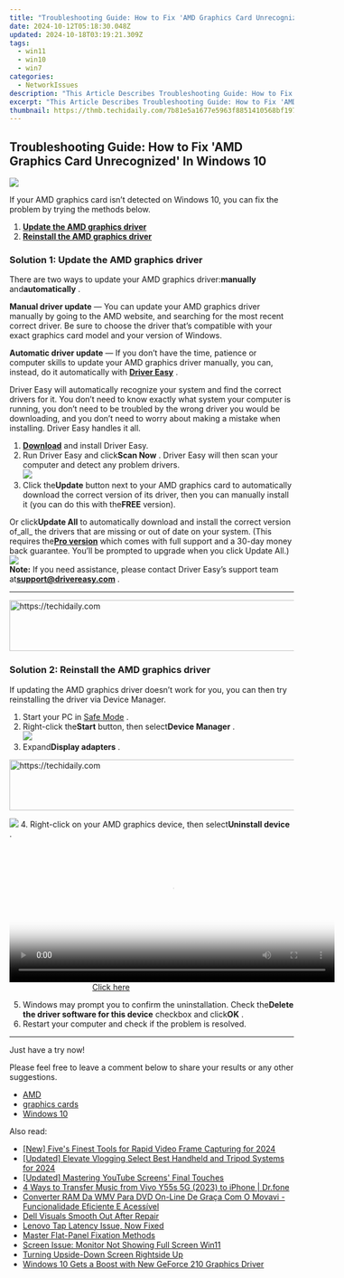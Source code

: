 ```yaml
---
title: "Troubleshooting Guide: How to Fix 'AMD Graphics Card Unrecognized' In Windows 10"
date: 2024-10-12T05:18:30.048Z
updated: 2024-10-18T03:19:21.309Z
tags:
  - win11
  - win10
  - win7
categories:
  - NetworkIssues
description: "This Article Describes Troubleshooting Guide: How to Fix 'AMD Graphics Card Unrecognized' In Windows 10"
excerpt: "This Article Describes Troubleshooting Guide: How to Fix 'AMD Graphics Card Unrecognized' In Windows 10"
thumbnail: https://thmb.techidaily.com/7b81e5a1677e5963f8851410568bf197590afb5724fdd9ea66669ac914b2f944.jpg
---
```


## Troubleshooting Guide: How to Fix 'AMD Graphics Card Unrecognized' In Windows 10

![](https://images.drivereasy.com/wp-content/uploads/2018/10/img_5bd02f740ef05.png) 

 If your AMD graphics card isn’t detected on Windows 10, you can fix the problem by trying the methods below.

1. [**Update the AMD graphics driver**](https://tools.techidaily.com/drivereasy/download/)
2. [**Reinstall the AMD graphics driver**](https://tools.techidaily.com/drivereasy/download/)

###  Solution 1: Update the AMD graphics driver

 There are two ways to update your AMD graphics driver:**manually** and**automatically** .

**Manual driver update** — You can update your AMD graphics driver manually by going to the AMD website, and searching for the most recent correct driver. Be sure to choose the driver that’s compatible with your exact graphics card model and your version of Windows.

**Automatic driver update** — If you don’t have the time, patience or computer skills to update your AMD graphics driver manually, you can, instead, do it automatically with **[Driver Easy](https://tools.techidaily.com/drivereasy/download/)**  .

 Driver Easy will automatically recognize your system and find the correct drivers for it. You don’t need to know exactly what system your computer is running, you don’t need to be troubled by the wrong driver you would be downloading, and you don’t need to worry about making a mistake when installing. Driver Easy handles it all.

1. **[Download](https://tools.techidaily.com/drivereasy/download/)**  and install Driver Easy.
2. Run Driver Easy and click**Scan Now** . Driver Easy will then scan your computer and detect any problem drivers.  
![](https://images.drivereasy.com/wp-content/uploads/2018/10/img_5bd041846a45f.jpg)
3. Click the**Update** button next to your AMD graphics card to automatically download the correct version of its driver, then you can manually install it (you can do this with the**FREE** version).  
    
 Or click**Update All** to automatically download and install the correct version of_all_ the drivers that are missing or out of date on your system. (This requires the[**Pro version**](https://tools.techidaily.com/drivereasy/download/) which comes with full support and a 30-day money back guarantee. You’ll be prompted to upgrade when you click Update All.)  
![](https://images.drivereasy.com/wp-content/uploads/2018/10/img_5bd041e7c6c5d.jpg)  
**Note:** If you need assistance, please contact Driver Easy’s support team at**support@drivereasy.com** .

---

<!-- affiliate ads begin -->
<a href="https://unicoeye.pxf.io/c/5597632/2134229/18498" target="_top" id="2134229">
  <img src="//a.impactradius-go.com/display-ad/18498-2134229" border="0" alt="https://techidaily.com" width="728" height="90"/>
</a>
<img height="0" width="0" src="https://unicoeye.pxf.io/i/5597632/2134229/18498" style="position:absolute;visibility:hidden;" border="0" />
<!-- affiliate ads end -->

###  Solution 2: Reinstall the AMD graphics driver

 If updating the AMD graphics driver doesn’t work for you, you can then try reinstalling the driver via Device Manager.

1. Start your PC in [Safe Mode](https://tools.techidaily.com/drivereasy/download/) .
2. Right-click the**Start** button, then select**Device Manager** .  
![](https://images.drivereasy.com/wp-content/uploads/2018/10/img_5bd0466830d79.jpg)
3. Expand**Display adapters** .  

<!-- affiliate ads begin -->
<a href="https://aligracehair.sjv.io/c/5597632/1934142/19272" target="_top" id="1934142">
  <img src="//a.impactradius-go.com/display-ad/19272-1934142" border="0" alt="https://techidaily.com" width="728" height="90"/>
</a>
<img height="0" width="0" src="https://aligracehair.sjv.io/i/5597632/1934142/19272" style="position:absolute;visibility:hidden;" border="0" />
<!-- affiliate ads end -->

![](https://images.drivereasy.com/wp-content/uploads/2018/10/img_5bd0472246a2b.jpg)
4. Right-click on your AMD graphics device, then select**Uninstall device** .

<!-- affiliate ads begin -->
<span id="1983446">
					<video width="576" height="240" style="cursor:pointer"
           poster="//a.impactradius-go.com/display-clicktoplayimage/1983446.png"
           onclick="if(!this.playClicked){this.play();this.setAttribute('controls',true);this.playClicked=true;}">
	   <source src="//a.impactradius-go.com/display-ad/22993-1983446">
	   <img src="//a.impactradius-go.com/display-clicktoplayimage/1983446.png" style="border: none; height: 100%; width: 100%; object-fit: contain">
	</video>
	<div style="width:360px;text-align:center"><a href="javascript:window.open(decodeURIComponent('https%3A%2F%2Fhomestyler.sjv.io%2Fc%2F5597632%2F1983446%2F22993'), '_blank');void(0);">Click here</a></div>
</span>
<img height="0" width="0" src="https://imp.pxf.io/i/5597632/1983446/22993" style="position:absolute;visibility:hidden;" border="0" />
<!-- affiliate ads end -->

5. Windows may prompt you to confirm the uninstallation. Check the**Delete the driver software for this device** checkbox and click**OK** .
6. Restart your computer and check if the problem is resolved.

---

Just have a try now!

 Please feel free to leave a comment below to share your results or any other suggestions.

* [AMD](https://tools.techidaily.com/drivereasy/download/)
* [graphics cards](https://tools.techidaily.com/drivereasy/download/)
* [Windows 10](https://tools.techidaily.com/drivereasy/download/)

<ins class="adsbygoogle"
     style="display:block"
     data-ad-format="autorelaxed"
     data-ad-client="ca-pub-7571918770474297"
     data-ad-slot="1223367746"></ins>

<ins class="adsbygoogle"
     style="display:block"
     data-ad-client="ca-pub-7571918770474297"
     data-ad-slot="8358498916"
     data-ad-format="auto"
     data-full-width-responsive="true"></ins>

<span class="atpl-alsoreadstyle">Also read:</span>
<div><ul>
<li><a href="https://video-capture.techidaily.com/new-fives-finest-tools-for-rapid-video-frame-capturing-for-2024/"><u>[New] Five's Finest Tools for Rapid Video Frame Capturing for 2024</u></a></li>
<li><a href="https://fox-helps.techidaily.com/updated-elevate-vlogging-select-best-handheld-and-tripod-systems-for-2024/"><u>[Updated] Elevate Vlogging Select Best Handheld and Tripod Systems for 2024</u></a></li>
<li><a href="https://facebook-video-footage.techidaily.com/updated-mastering-youtube-screens-final-touches/"><u>[Updated] Mastering YouTube Screens' Final Touches</u></a></li>
<li><a href="https://blog-min.techidaily.com/4-ways-to-transfer-music-from-vivo-y55s-5g-2023-to-iphone-drfone-by-drfone-transfer-from-android-transfer-from-android/"><u>4 Ways to Transfer Music from Vivo Y55s 5G (2023) to iPhone | Dr.fone</u></a></li>
<li><a href="https://win-howtos.techidaily.com/converter-ram-da-wmv-para-dvd-on-line-de-graca-com-o-movavi-funcionalidade-eficiente-e-acessivel/"><u>Converter RAM Da WMV Para DVD On-Line De Graça Com O Movavi - Funcionalidade Eficiente E Acessível</u></a></li>
<li><a href="https://network-issues.techidaily.com/dell-visuals-smooth-out-after-repair/"><u>Dell Visuals Smooth Out After Repair</u></a></li>
<li><a href="https://network-issues.techidaily.com/1719974606177-lenovo-tap-latency-issue-now-fixed/"><u>Lenovo Tap Latency Issue, Now Fixed</u></a></li>
<li><a href="https://network-issues.techidaily.com/master-flat-panel-fixation-methods/"><u>Master Flat-Panel Fixation Methods</u></a></li>
<li><a href="https://graphic-issues.techidaily.com/screen-issue-monitor-not-showing-full-screen-win11/"><u>Screen Issue: Monitor Not Showing Full Screen Win11</u></a></li>
<li><a href="https://network-issues.techidaily.com/turning-upside-down-screen-rightside-up/"><u>Turning Upside-Down Screen Rightside Up</u></a></li>
<li><a href="https://network-issues.techidaily.com/windows-10-gets-a-boost-with-new-geforce-210-graphics-driver/"><u>Windows 10 Gets a Boost with New GeForce 210 Graphics Driver</u></a></li>
</ul></div>

